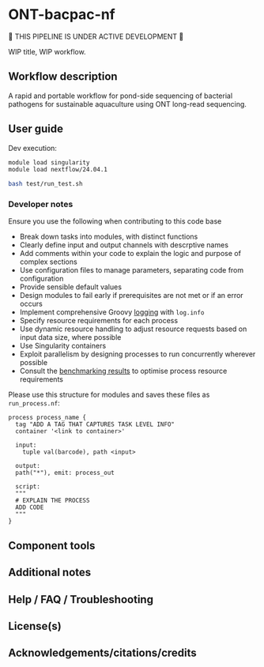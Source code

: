 # ONT-bacpac-nf

:wrench: THIS PIPELINE IS UNDER ACTIVE DEVELOPMENT :wrench:

WIP title, WIP workflow. 

## Workflow description 

A rapid and portable workflow for pond-side sequencing of bacterial pathogens for sustainable aquaculture using ONT long-read sequencing. 

## User guide 

Dev execution: 

```bash 
module load singularity 
module load nextflow/24.04.1
```

```bash
bash test/run_test.sh
```

### Developer notes

Ensure you use the following when contributing to this code base 
* Break down tasks into modules, with distinct functions
* Clearly define input and output channels with descrptive names 
* Add comments within your code to explain the logic and purpose of complex sections
* Use configuration files to manage parameters, separating code from configuration
* Provide sensible default values 
* Design modules to fail early if prerequisites are not met or if an error occurs 
* Implement comprehensive Groovy [logging](https://www.sentinelone.com/blog/getting-started-quickly-groovy-logging/) with `log.info`
* Specify resource requirements for each process 
* Use dynamic resource handling to adjust resource requests based on input data size, where possible 
* Use Singularity containers
* Exploit parallelism by designing processes to run concurrently wherever possible 
* Consult the [benchmarking results](https://unisyd.sharepoint.com/:x:/r/teams/SydneyInformaticsHub2/Shared%20Documents/1%20SIH%20Central%20Document%20Repository/Projects/1%20JIRA%20projects/PIPE-4747%20Francisca%20Samsing%20-%20Genomics%20in%20a%20backpack/benchmarks.xlsx?d=w5d9c945ea94248d796ee4d816de39d01&csf=1&web=1&e=nmOpmZ) to optimise process resource requirements

Please use this structure for modules and saves these files as `run_process.nf`: 
```
process process_name {
  tag "ADD A TAG THAT CAPTURES TASK LEVEL INFO"
  container '<link to container>'

  input:
	tuple val(barcode), path <input>

  output:
  path("*"), emit: process_out

  script: 
  """
  # EXPLAIN THE PROCESS 
  ADD CODE 
  """
}
```

## Component tools 

## Additional notes

## Help / FAQ / Troubleshooting

## License(s)

## Acknowledgements/citations/credits
